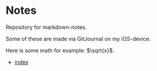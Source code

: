 # Notes

Repository for markdown-notes.

Some of these are made via GitJournal on my iOS-device.

Here is some math for example: $\sqrt{x}$.

- [index][index]

[index]: index.md

<!-- EOF -->
